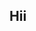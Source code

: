 <h2>Hii</h2>
<img src="https://github.com/Suzzit/Suzzit/assets/61420868/9fce0168-5b45-40d0-99ea-3dbaeb28dfab)" height="10rem" width="10rem"/>
